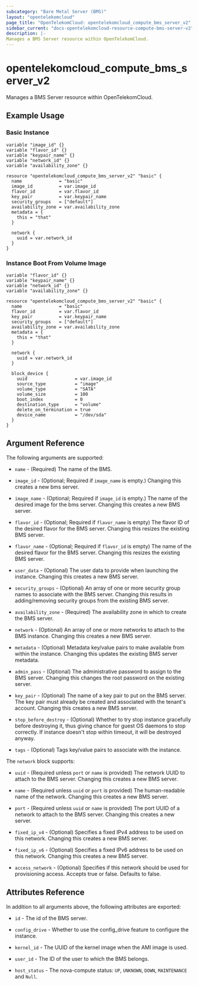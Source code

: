 ```yaml
---
subcategory: "Bare Metal Server (BMS)"
layout: "opentelekomcloud"
page_title: "OpenTelekomCloud: opentelekomcloud_compute_bms_server_v2"
sidebar_current: "docs-opentelekomcloud-resource-compute-bms-server-v2"
description: |-
Manages a BMS Server resource within OpenTelekomCloud.
---
```


# opentelekomcloud_compute_bms_server_v2

Manages a BMS Server resource within OpenTelekomCloud.

## Example Usage

### Basic Instance

```hcl
variable "image_id" {}
variable "flavor_id" {}
variable "keypair_name" {}
variable "network_id" {}
variable "availability_zone" {}

resource "opentelekomcloud_compute_bms_server_v2" "basic" {
  name              = "basic"
  image_id          = var.image_id
  flavor_id         = var.flavor_id
  key_pair          = var.keypair_name
  security_groups   = ["default"]
  availability_zone = var.availability_zone
  metadata = {
    this = "that"
  }

  network {
    uuid = var.network_id
  }
}
```

### Instance Boot From Volume Image

```hcl
variable "flavor_id" {}
variable "keypair_name" {}
variable "network_id" {}
variable "availability_zone" {}

resource "opentelekomcloud_compute_bms_server_v2" "basic" {
  name              = "basic"
  flavor_id         = var.flavor_id
  key_pair          = var.keypair_name
  security_groups   = ["default"]
  availability_zone = var.availability_zone
  metadata = {
    this = "that"
  }

  network {
    uuid = var.network_id
  }

  block_device {
    uuid                  = var.image_id
    source_type           = "image"
    volume_type           = "SATA"
    volume_size           = 100
    boot_index            = 0
    destination_type      = "volume"
    delete_on_termination = true
    device_name           = "/dev/sda"
  }
}
```

## Argument Reference

The following arguments are supported:

* `name` - (Required) The name of the BMS.

* `image_id` - (Optional; Required if `image_name` is empty.) Changing this creates a new bms server.

* `image_name` - (Optional; Required if `image_id` is empty.) The name of the
  desired image for the bms server. Changing this creates a new BMS server.

* `flavor_id` - (Optional; Required if `flavor_name` is empty) The flavor ID of
  the desired flavor for the BMS server. Changing this resizes the existing BMS server.

* `flavor_name` - (Optional; Required if `flavor_id` is empty) The name of the
  desired flavor for the BMS server. Changing this resizes the existing BMS server.

* `user_data` - (Optional) The user data to provide when launching the instance.
  Changing this creates a new BMS server.

* `security_groups` - (Optional) An array of one or more security group names
  to associate with the BMS server. Changing this results in adding/removing
  security groups from the existing BMS server.

* `availability_zone` - (Required) The availability zone in which to create
  the BMS server.

* `network` - (Optional) An array of one or more networks to attach to the
  BMS instance. Changing this creates a new BMS server.

* `metadata` - (Optional) Metadata key/value pairs to make available from
  within the instance. Changing this updates the existing BMS server metadata.

* `admin_pass` - (Optional) The administrative password to assign to the BMS server.
  Changing this changes the root password on the existing server.

* `key_pair` - (Optional) The name of a key pair to put on the BMS server. The key
  pair must already be created and associated with the tenant's account.
  Changing this creates a new BMS server.

* `stop_before_destroy` - (Optional) Whether to try stop instance gracefully
  before destroying it, thus giving chance for guest OS daemons to stop correctly.
  If instance doesn't stop within timeout, it will be destroyed anyway.

* `tags` - (Optional) Tags key/value pairs to associate with the instance.

The `network` block supports:

* `uuid` - (Required unless `port`  or `name` is provided) The network UUID to
  attach to the BMS server. Changing this creates a new BMS server.

* `name` - (Required unless `uuid` or `port` is provided) The human-readable
  name of the network. Changing this creates a new BMS server.

* `port` - (Required unless `uuid` or `name` is provided) The port UUID of a
  network to attach to the BMS server. Changing this creates a new server.

* `fixed_ip_v4` - (Optional) Specifies a fixed IPv4 address to be used on this
  network. Changing this creates a new BMS server.

* `fixed_ip_v6` - (Optional) Specifies a fixed IPv6 address to be used on this
  network. Changing this creates a new BMS server.

* `access_network` - (Optional) Specifies if this network should be used for
  provisioning access. Accepts true or false. Defaults to false.

## Attributes Reference

In addition to all arguments above, the following attributes are exported:

* `id` - The id of the BMS server.

* `config_drive` - Whether to use the config_drive feature to configure the instance.

* `kernel_id` - The UUID of the kernel image when the AMI image is used.

* `user_id` - The ID of the user to which the BMS belongs.

* `host_status` - The nova-compute status: `UP`, `UNKNOWN`, `DOWN`, `MAINTENANCE` and `Null`.
